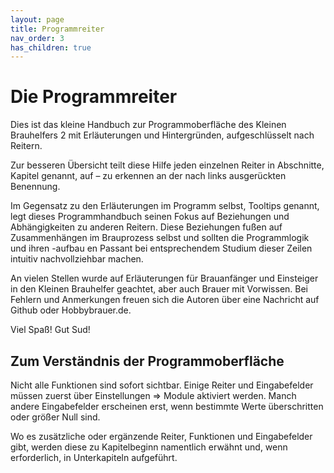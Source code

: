 ```yaml
---
layout: page
title: Programmreiter
nav_order: 3
has_children: true
---
```


# Die Programmreiter

Dies ist das kleine Handbuch zur Programmoberfläche des Kleinen Brauhelfers 2 mit Erläuterungen und Hintergründen, aufgeschlüsselt nach Reitern.

Zur besseren Übersicht teilt diese Hilfe jeden einzelnen Reiter in Abschnitte, Kapitel genannt, auf – zu erkennen an der nach links ausgerückten Benennung.

Im Gegensatz zu den Erläuterungen im Programm selbst, Tooltips genannt, legt dieses Programmhandbuch seinen Fokus auf Beziehungen und Abhängigkeiten zu anderen Reitern. Diese Beziehungen fußen auf Zusammenhängen im Brauprozess selbst und sollten die Programmlogik und ihren -aufbau en Passant bei entsprechendem Studium dieser Zeilen intuitiv nachvollziehbar machen.

An vielen Stellen wurde auf Erläuterungen für Brauanfänger und Einsteiger in den Kleinen Brauhelfer geachtet, aber auch Brauer mit Vorwissen. Bei Fehlern und Anmerkungen freuen sich die Autoren über eine Nachricht auf Github oder Hobbybrauer.de.

Viel Spaß! Gut Sud!

## Zum Verständnis der Programmoberfläche

Nicht alle Funktionen sind sofort sichtbar. Einige Reiter und Eingabefelder müssen zuerst über Einstellungen => Module aktiviert werden. Manch andere Eingabefelder erscheinen erst, wenn bestimmte Werte überschritten oder größer Null sind.

Wo es zusätzliche oder ergänzende Reiter, Funktionen und Eingabefelder gibt, werden diese zu Kapitelbeginn namentlich erwähnt und, wenn erforderlich, in Unterkapiteln aufgeführt.

